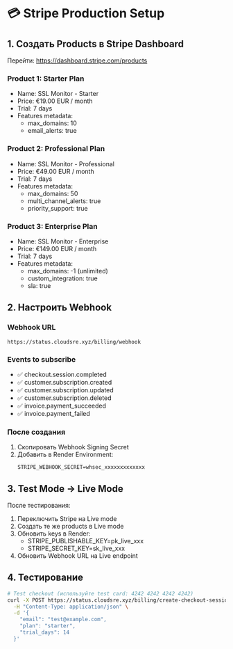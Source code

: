 # 💳 Stripe Production Setup

## 1. Создать Products в Stripe Dashboard

Перейти: https://dashboard.stripe.com/products

### Product 1: Starter Plan
- Name: SSL Monitor - Starter
- Price: €19.00 EUR / month
- Trial: 7 days
- Features metadata:
  - max_domains: 10
  - email_alerts: true

### Product 2: Professional Plan
- Name: SSL Monitor - Professional
- Price: €49.00 EUR / month
- Trial: 7 days
- Features metadata:
  - max_domains: 50
  - multi_channel_alerts: true
  - priority_support: true

### Product 3: Enterprise Plan
- Name: SSL Monitor - Enterprise
- Price: €149.00 EUR / month
- Trial: 7 days
- Features metadata:
  - max_domains: -1 (unlimited)
  - custom_integration: true
  - sla: true

## 2. Настроить Webhook

### Webhook URL
```
https://status.cloudsre.xyz/billing/webhook
```

### Events to subscribe
- ✅ checkout.session.completed
- ✅ customer.subscription.created
- ✅ customer.subscription.updated
- ✅ customer.subscription.deleted
- ✅ invoice.payment_succeeded
- ✅ invoice.payment_failed

### После создания
1. Скопировать Webhook Signing Secret
2. Добавить в Render Environment:
   ```
   STRIPE_WEBHOOK_SECRET=whsec_xxxxxxxxxxxxx
   ```

## 3. Test Mode → Live Mode

После тестирования:
1. Переключить Stripe на Live mode
2. Создать те же products в Live mode
3. Обновить keys в Render:
   - STRIPE_PUBLISHABLE_KEY=pk_live_xxx
   - STRIPE_SECRET_KEY=sk_live_xxx
4. Обновить Webhook URL на Live endpoint

## 4. Тестирование

```bash
# Test checkout (используйте test card: 4242 4242 4242 4242)
curl -X POST https://status.cloudsre.xyz/billing/create-checkout-session \
  -H "Content-Type: application/json" \
  -d '{
    "email": "test@example.com",
    "plan": "starter",
    "trial_days": 14
  }'
```
